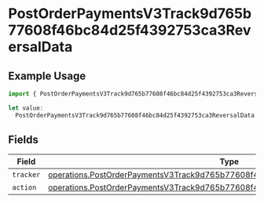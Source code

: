 # PostOrderPaymentsV3Track9d765b77608f46bc84d25f4392753ca3ReversalData

## Example Usage

```typescript
import { PostOrderPaymentsV3Track9d765b77608f46bc84d25f4392753ca3ReversalData } from "@dhaba/safepay-ts/models/operations";

let value:
  PostOrderPaymentsV3Track9d765b77608f46bc84d25f4392753ca3ReversalData = {};
```

## Fields

| Field                                                                                                                                                                                    | Type                                                                                                                                                                                     | Required                                                                                                                                                                                 | Description                                                                                                                                                                              |
| ---------------------------------------------------------------------------------------------------------------------------------------------------------------------------------------- | ---------------------------------------------------------------------------------------------------------------------------------------------------------------------------------------- | ---------------------------------------------------------------------------------------------------------------------------------------------------------------------------------------- | ---------------------------------------------------------------------------------------------------------------------------------------------------------------------------------------- |
| `tracker`                                                                                                                                                                                | [operations.PostOrderPaymentsV3Track9d765b77608f46bc84d25f4392753ca3ReversalTracker](../../models/operations/postorderpaymentsv3track9d765b77608f46bc84d25f4392753ca3reversaltracker.md) | :heavy_minus_sign:                                                                                                                                                                       | N/A                                                                                                                                                                                      |
| `action`                                                                                                                                                                                 | [operations.PostOrderPaymentsV3Track9d765b77608f46bc84d25f4392753ca3ReversalAction](../../models/operations/postorderpaymentsv3track9d765b77608f46bc84d25f4392753ca3reversalaction.md)   | :heavy_minus_sign:                                                                                                                                                                       | N/A                                                                                                                                                                                      |
